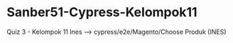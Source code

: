 # Sanber51-Cypress-Kelompok11
Quiz 3 - Kelompok 11
Ines --> cypress/e2e/Magento/Choose Produk (INES)